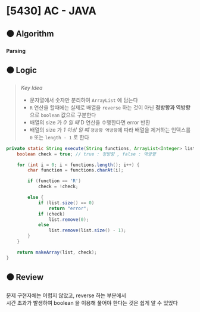 # [5430] AC - JAVA

## :black_circle: Algorithm
**Parsing**

## :black_circle: Logic

> _Key Idea_
> - 문자열에서 숫자만 분리하여 `ArrayList` 에 담는다
> - `R` 연산을 할때에는 실제로 배열을 `reverse` 하는 것이 아닌 **정방향과 역방향**으로 `boolean` 값으로 구분한다  
> - 배열의 size 가 _0 일 때_ D 연산을 수행한다면 error 반환  
> - 배열의 size 가 _1 이상 일 떄_ `정방향 역방향`에 따라 배열을 제거하는 인덱스를 `0` 또는 `length - 1` 로 한다

```Java
private static String execute(String functions, ArrayList<Integer> list) {
    boolean check = true; // true : 정방향 , false : 역방향

    for (int i = 0; i < functions.length(); i++) {
        char function = functions.charAt(i);

        if (function == 'R')
            check = !check;

        else {
            if (list.size() == 0)
                return "error";
            if (check)
                list.remove(0);
            else
                list.remove(list.size() - 1);
        }
    }

    return makeArray(list, check);
}
```

## :black_circle: Review
문제 구현자체는 어렵지 않았고, reverse 하는 부분에서  
시간 초과가 발생하여 boolean 을 이용해 풀어야 한다는 것은 쉽게 알 수 있었다  
